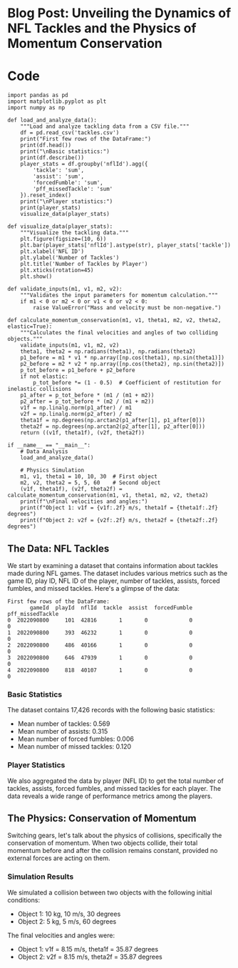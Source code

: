 # Blog Post: Unveiling the Dynamics of NFL Tackles and the Physics of Momentum Conservation

# Code

```
import pandas as pd
import matplotlib.pyplot as plt
import numpy as np

def load_and_analyze_data():
    """Load and analyze tackling data from a CSV file."""
    df = pd.read_csv('tackles.csv')
    print("First few rows of the DataFrame:")
    print(df.head())
    print("\nBasic statistics:")
    print(df.describe())
    player_stats = df.groupby('nflId').agg({
        'tackle': 'sum',
        'assist': 'sum',
        'forcedFumble': 'sum',
        'pff_missedTackle': 'sum'
    }).reset_index()
    print("\nPlayer statistics:")
    print(player_stats)
    visualize_data(player_stats)

def visualize_data(player_stats):
    """Visualize the tackling data."""
    plt.figure(figsize=(10, 6))
    plt.bar(player_stats['nflId'].astype(str), player_stats['tackle'])
    plt.xlabel('NFL ID')
    plt.ylabel('Number of Tackles')
    plt.title('Number of Tackles by Player')
    plt.xticks(rotation=45)
    plt.show()

def validate_inputs(m1, v1, m2, v2):
    """Validates the input parameters for momentum calculation."""
    if m1 < 0 or m2 < 0 or v1 < 0 or v2 < 0:
        raise ValueError("Mass and velocity must be non-negative.")

def calculate_momentum_conservation(m1, v1, theta1, m2, v2, theta2, elastic=True):
    """Calculates the final velocities and angles of two colliding objects."""
    validate_inputs(m1, v1, m2, v2)
    theta1, theta2 = np.radians(theta1), np.radians(theta2)
    p1_before = m1 * v1 * np.array([np.cos(theta1), np.sin(theta1)])
    p2_before = m2 * v2 * np.array([np.cos(theta2), np.sin(theta2)])
    p_tot_before = p1_before + p2_before
    if not elastic:
        p_tot_before *= (1 - 0.5)  # Coefficient of restitution for inelastic collisions
    p1_after = p_tot_before * (m1 / (m1 + m2))
    p2_after = p_tot_before * (m2 / (m1 + m2))
    v1f = np.linalg.norm(p1_after) / m1
    v2f = np.linalg.norm(p2_after) / m2
    theta1f = np.degrees(np.arctan2(p1_after[1], p1_after[0]))
    theta2f = np.degrees(np.arctan2(p2_after[1], p2_after[0]))
    return ((v1f, theta1f), (v2f, theta2f))

if __name__ == "__main__":
    # Data Analysis
    load_and_analyze_data()

    # Physics Simulation
    m1, v1, theta1 = 10, 10, 30  # First object
    m2, v2, theta2 = 5, 5, 60    # Second object
    (v1f, theta1f), (v2f, theta2f) = calculate_momentum_conservation(m1, v1, theta1, m2, v2, theta2)
    print(f"\nFinal velocities and angles:")
    print(f"Object 1: v1f = {v1f:.2f} m/s, theta1f = {theta1f:.2f} degrees")
    print(f"Object 2: v2f = {v2f:.2f} m/s, theta2f = {theta2f:.2f} degrees")

```


## The Data: NFL Tackles

We start by examining a dataset that contains information about tackles made during NFL games. The dataset includes various metrics such as the game ID, play ID, NFL ID of the player, number of tackles, assists, forced fumbles, and missed tackles. Here's a glimpse of the data:

```plaintext
First few rows of the DataFrame:
       gameId  playId  nflId  tackle  assist  forcedFumble  pff_missedTackle
0  2022090800     101  42816       1       0             0                 0
1  2022090800     393  46232       1       0             0                 0
2  2022090800     486  40166       1       0             0                 0
3  2022090800     646  47939       1       0             0                 0
4  2022090800     818  40107       1       0             0                 0
```

### Basic Statistics

The dataset contains 17,426 records with the following basic statistics:

- Mean number of tackles: 0.569
- Mean number of assists: 0.315
- Mean number of forced fumbles: 0.006
- Mean number of missed tackles: 0.120

### Player Statistics

We also aggregated the data by player (NFL ID) to get the total number of tackles, assists, forced fumbles, and missed tackles for each player. The data reveals a wide range of performance metrics among the players.

## The Physics: Conservation of Momentum

Switching gears, let's talk about the physics of collisions, specifically the conservation of momentum. When two objects collide, their total momentum before and after the collision remains constant, provided no external forces are acting on them.

### Simulation Results

We simulated a collision between two objects with the following initial conditions:

- Object 1: 10 kg, 10 m/s, 30 degrees
- Object 2: 5 kg, 5 m/s, 60 degrees

The final velocities and angles were:

- Object 1: v1f = 8.15 m/s, theta1f = 35.87 degrees
- Object 2: v2f = 8.15 m/s, theta2f = 35.87 degrees
